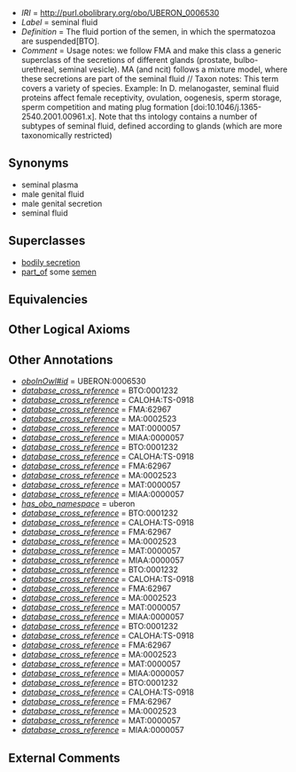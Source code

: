  * *IRI* = http://purl.obolibrary.org/obo/UBERON_0006530
 * *Label* = seminal fluid
 * *Definition* = The fluid portion of the semen, in which the spermatozoa are suspended[BTO].
 * *Comment* = Usage notes: we follow FMA and make this class a generic superclass of the secretions of different glands (prostate, bulbo-urethreal, seminal vesicle). MA (and ncit) follows a mixture model, where these secretions are part of the seminal fluid // Taxon notes: This term covers a variety of species. Example: In D. melanogaster, seminal fluid proteins affect female receptivity, ovulation, oogenesis, sperm storage, sperm competition and mating plug formation [doi:10.1046/j.1365-2540.2001.00961.x]. Note that ths intology contains a number of subtypes of seminal fluid, defined according to glands (which are more taxonomically restricted)

## Synonyms

 * seminal plasma
 * male genital fluid
 * male genital secretion
 * seminal fluid

## Superclasses

 * [bodily secretion](../../UBERON/56/UBERON_0000456.md)
 * [part_of](../../BFO/50/BFO_0000050.md) some [semen](../../UBERON/68/UBERON_0001968.md)

## Equivalencies


## Other Logical Axioms


## Other Annotations

 * *[oboInOwl#id](../../id/oboInOwl#id.md)* = UBERON:0006530
 * *[database_cross_reference](../../ef/oboInOwl#hasDbXref.md)* = BTO:0001232
 * *[database_cross_reference](../../ef/oboInOwl#hasDbXref.md)* = CALOHA:TS-0918
 * *[database_cross_reference](../../ef/oboInOwl#hasDbXref.md)* = FMA:62967
 * *[database_cross_reference](../../ef/oboInOwl#hasDbXref.md)* = MA:0002523
 * *[database_cross_reference](../../ef/oboInOwl#hasDbXref.md)* = MAT:0000057
 * *[database_cross_reference](../../ef/oboInOwl#hasDbXref.md)* = MIAA:0000057
 * *[database_cross_reference](../../ef/oboInOwl#hasDbXref.md)* = BTO:0001232
 * *[database_cross_reference](../../ef/oboInOwl#hasDbXref.md)* = CALOHA:TS-0918
 * *[database_cross_reference](../../ef/oboInOwl#hasDbXref.md)* = FMA:62967
 * *[database_cross_reference](../../ef/oboInOwl#hasDbXref.md)* = MA:0002523
 * *[database_cross_reference](../../ef/oboInOwl#hasDbXref.md)* = MAT:0000057
 * *[database_cross_reference](../../ef/oboInOwl#hasDbXref.md)* = MIAA:0000057
 * *[has_obo_namespace](../../ce/oboInOwl#hasOBONamespace.md)* = uberon
 * *[database_cross_reference](../../ef/oboInOwl#hasDbXref.md)* = BTO:0001232
 * *[database_cross_reference](../../ef/oboInOwl#hasDbXref.md)* = CALOHA:TS-0918
 * *[database_cross_reference](../../ef/oboInOwl#hasDbXref.md)* = FMA:62967
 * *[database_cross_reference](../../ef/oboInOwl#hasDbXref.md)* = MA:0002523
 * *[database_cross_reference](../../ef/oboInOwl#hasDbXref.md)* = MAT:0000057
 * *[database_cross_reference](../../ef/oboInOwl#hasDbXref.md)* = MIAA:0000057
 * *[database_cross_reference](../../ef/oboInOwl#hasDbXref.md)* = BTO:0001232
 * *[database_cross_reference](../../ef/oboInOwl#hasDbXref.md)* = CALOHA:TS-0918
 * *[database_cross_reference](../../ef/oboInOwl#hasDbXref.md)* = FMA:62967
 * *[database_cross_reference](../../ef/oboInOwl#hasDbXref.md)* = MA:0002523
 * *[database_cross_reference](../../ef/oboInOwl#hasDbXref.md)* = MAT:0000057
 * *[database_cross_reference](../../ef/oboInOwl#hasDbXref.md)* = MIAA:0000057
 * *[database_cross_reference](../../ef/oboInOwl#hasDbXref.md)* = BTO:0001232
 * *[database_cross_reference](../../ef/oboInOwl#hasDbXref.md)* = CALOHA:TS-0918
 * *[database_cross_reference](../../ef/oboInOwl#hasDbXref.md)* = FMA:62967
 * *[database_cross_reference](../../ef/oboInOwl#hasDbXref.md)* = MA:0002523
 * *[database_cross_reference](../../ef/oboInOwl#hasDbXref.md)* = MAT:0000057
 * *[database_cross_reference](../../ef/oboInOwl#hasDbXref.md)* = MIAA:0000057
 * *[database_cross_reference](../../ef/oboInOwl#hasDbXref.md)* = BTO:0001232
 * *[database_cross_reference](../../ef/oboInOwl#hasDbXref.md)* = CALOHA:TS-0918
 * *[database_cross_reference](../../ef/oboInOwl#hasDbXref.md)* = FMA:62967
 * *[database_cross_reference](../../ef/oboInOwl#hasDbXref.md)* = MA:0002523
 * *[database_cross_reference](../../ef/oboInOwl#hasDbXref.md)* = MAT:0000057
 * *[database_cross_reference](../../ef/oboInOwl#hasDbXref.md)* = MIAA:0000057

## External Comments

